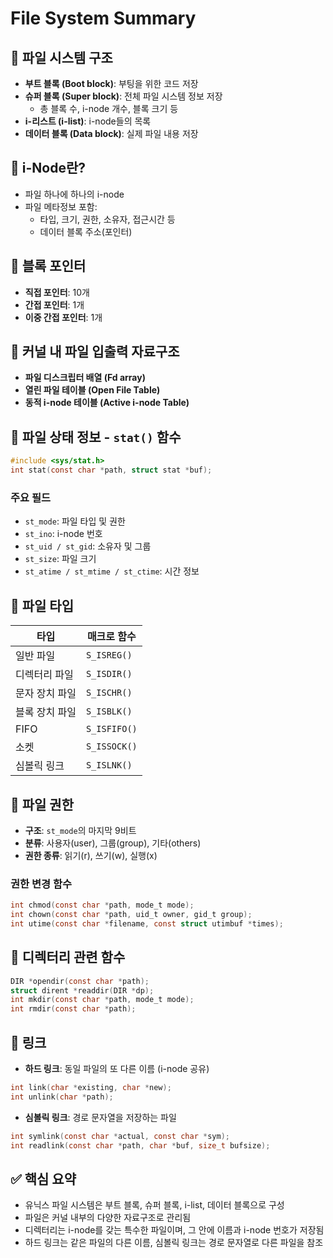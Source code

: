 
# File System Summary

## 📂 파일 시스템 구조
* **부트 블록 (Boot block)**: 부팅을 위한 코드 저장
* **슈퍼 블록 (Super block)**: 전체 파일 시스템 정보 저장
  * 총 블록 수, i-node 개수, 블록 크기 등
* **i-리스트 (i-list)**: i-node들의 목록
* **데이터 블록 (Data block)**: 실제 파일 내용 저장

## 🧱 i-Node란?
* 파일 하나에 하나의 i-node
* 파일 메타정보 포함:
  * 타입, 크기, 권한, 소유자, 접근시간 등
  * 데이터 블록 주소(포인터)

## 📌 블록 포인터
* **직접 포인터**: 10개
* **간접 포인터**: 1개
* **이중 간접 포인터**: 1개

## 🧠 커널 내 파일 입출력 자료구조
* **파일 디스크립터 배열 (Fd array)**
* **열린 파일 테이블 (Open File Table)**
* **동적 i-node 테이블 (Active i-node Table)**

## 📁 파일 상태 정보 - `stat()` 함수

```c
#include <sys/stat.h>
int stat(const char *path, struct stat *buf);
```

### 주요 필드
* `st_mode`: 파일 타입 및 권한
* `st_ino`: i-node 번호
* `st_uid / st_gid`: 소유자 및 그룹
* `st_size`: 파일 크기
* `st_atime / st_mtime / st_ctime`: 시간 정보

## 📄 파일 타입

| 타입 | 매크로 함수 |
|------|------------|
| 일반 파일 | `S_ISREG()` |
| 디렉터리 파일 | `S_ISDIR()` |
| 문자 장치 파일 | `S_ISCHR()` |
| 블록 장치 파일 | `S_ISBLK()` |
| FIFO | `S_ISFIFO()` |
| 소켓 | `S_ISSOCK()` |
| 심볼릭 링크 | `S_ISLNK()` |

## 🔐 파일 권한
* **구조**: `st_mode`의 마지막 9비트
* **분류**: 사용자(user), 그룹(group), 기타(others)
* **권한 종류**: 읽기(r), 쓰기(w), 실행(x)

### 권한 변경 함수

```c
int chmod(const char *path, mode_t mode);
int chown(const char *path, uid_t owner, gid_t group);
int utime(const char *filename, const struct utimbuf *times);
```

## 📁 디렉터리 관련 함수

```c
DIR *opendir(const char *path);
struct dirent *readdir(DIR *dp);
int mkdir(const char *path, mode_t mode);
int rmdir(const char *path);
```

## 🔗 링크
* **하드 링크**: 동일 파일의 또 다른 이름 (i-node 공유)

```c
int link(char *existing, char *new);
int unlink(char *path);
```

* **심볼릭 링크**: 경로 문자열을 저장하는 파일

```c
int symlink(const char *actual, const char *sym);
int readlink(const char *path, char *buf, size_t bufsize);
```

## ✅ 핵심 요약
* 유닉스 파일 시스템은 부트 블록, 슈퍼 블록, i-list, 데이터 블록으로 구성
* 파일은 커널 내부의 다양한 자료구조로 관리됨
* 디렉터리는 i-node를 갖는 특수한 파일이며, 그 안에 이름과 i-node 번호가 저장됨
* 하드 링크는 같은 파일의 다른 이름, 심볼릭 링크는 경로 문자열로 다른 파일을 참조
